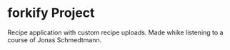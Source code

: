 # forkify Project

Recipe application with custom recipe uploads. Made whike listening to a course of Jonas Schmedtmann.
